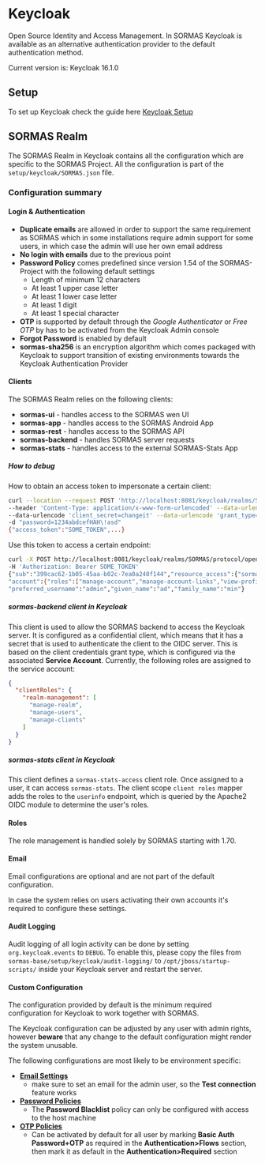 # Keycloak

Open Source Identity and Access Management.
In SORMAS Keycloak is available as an alternative authentication provider to the default authentication method.

Current version is: Keycloak 16.1.0

## Setup

To set up Keycloak check the guide here [Keycloak Setup](../../docs/SERVER_SETUP.md#keycloak-server)

## SORMAS Realm

The SORMAS Realm in Keycloak contains all the configuration which are specific to the SORMAS Project.
All the configuration is part of the `setup/keycloak/SORMAS.json` file.

### Configuration summary

#### Login & Authentication

* **Duplicate emails** are allowed in order to support the same requirement as SORMAS which in some installations require
admin support for some users, in which case the admin will use her own email address
* **No login with emails** due to the previous point
* **Password Policy** comes predefined since version 1.54 of the SORMAS-Project with the following default settings
  * Length of minimum 12 characters
  * At least 1 upper case letter
  * At least 1 lower case letter
  * At least 1 digit
  * At least 1 special character
* **OTP** is supported by default through the *Google Authenticator* or *Free OTP* by has to be activated from the
  Keycloak Admin console
* **Forgot Password** is enabled by default
* **sormas-sha256** is an encryption algorithm which comes packaged with Keycloak to support transition of existing
  environments towards the Keycloak Authentication Provider

#### Clients

The SORMAS Realm relies on the following clients:

* **sormas-ui** - handles access to the SORMAS wen UI
* **sormas-app** - handles access to the SORMAS Android App
* **sormas-rest** - handles access to the SORMAS API
* **sormas-backend** - handles SORMAS server requests
* **sormas-stats** - handles access to the external SORMAS-Stats App

##### How to debug

How to obtain an access token to impersonate a certain client:

```bash
curl --location --request POST 'http://localhost:8081/keycloak/realms/SORMAS/protocol/openid-connect/token' 
--header 'Content-Type: application/x-www-form-urlencoded' --data-urlencode 'client_id=sormas-stats' 
--data-urlencode 'client_secret=changeit' --data-urlencode 'grant_type=password' -d "username=admin" 
-d "password=1234abdcefHAH\!asd"
{"access_token":"SOME_TOKEN",...}
```

Use this token to access a certain endpoint:

```bash
curl -X POST http://localhost:8081/keycloak/realms/SORMAS/protocol/openid-connect/userinfo 
-H 'Authorization: Bearer SOME_TOKEN'
{"sub":"399cac62-1b05-45aa-b02c-7ea0a240f144","resource_access":{"sormas-stats":{"roles":["sormas-stats-access"]},
"account":{"roles":["manage-account","manage-account-links","view-profile"]}},"email_verified":false,"name":"ad min",
"preferred_username":"admin","given_name":"ad","family_name":"min"}
```

##### sormas-backend client in Keycloak

This client is used to allow the SORMAS backend to access the Keycloak server.
It is configured as a confidential client, which means that it has a secret that is used to authenticate the client
to the OIDC server. This is based on the client credentials grant type, which is configured via the associated
**Service Account**. Currently, the following roles are assigned to the service account:
```json
{
  "clientRoles": {
    "realm-management": [
      "manage-realm",
      "manage-users",
      "manage-clients"
    ]
  }
}
```

##### sormas-stats client in Keycloak

This client defines a `sormas-stats-access` client role. Once assigned to a user, it can access `sormas-stats`.
The client scope `client roles` mapper adds the roles to the `userinfo` endpoint, which is queried by the Apache2
OIDC module to determine the user's roles.


#### Roles

The role management is handled solely by SORMAS starting with 1.70.

#### Email

Email configurations are optional and are not part of the default configuration.

In case the system relies on users activating their own accounts it's required to configure these settings.

#### Audit Logging
Audit logging of all login activity can be done by setting `org.keycloak.events` to `DEBUG`. To enable this, please copy
the files from `sormas-base/setup/keycloak/audit-logging/` to `/opt/jboss/startup-scripts/` inside your Keycloak server
and restart the server.

#### Custom Configuration

The configuration provided by default is the minimum required configuration for Keycloak to work together with SORMAS.

The Keycloak configuration can be adjusted by any user with admin rights, however **beware** that any change to the default
configuration might render the system unusable.

The following configurations are most likely to be environment specific:

* **[Email Settings](https://www.keycloak.org/docs/16.1/server_admin/#_email)**
  * make sure to set an email for the admin user, so the **Test connection** feature works
* **[Password Policies](https://www.keycloak.org/docs/16.1/server_admin/#_password-policies)**
  * The **Password Blacklist** policy can only be configured with access to the host machine
* **[OTP Policies](https://www.keycloak.org/docs/16.1/server_admin/#otp-policies)**
  * Can be activated by default for all user by marking **Basic Auth Password+OTP** as required in the
    **Authentication>Flows** section, then mark it as default in the **Authentication>Required** section
